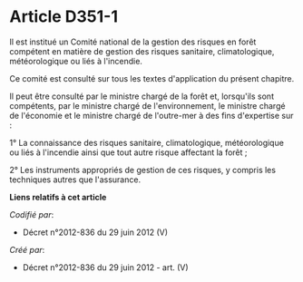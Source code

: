# Article D351-1

Il est institué un Comité national de la gestion des risques en forêt compétent en matière de gestion des risques sanitaire,
climatologique, météorologique ou liés à l'incendie.

Ce comité est consulté sur tous les textes d'application du présent chapitre.

Il peut être consulté par le ministre chargé de la forêt et, lorsqu'ils sont compétents, par le ministre chargé de
l'environnement, le ministre chargé de l'économie et le ministre chargé de l'outre-mer à des fins d'expertise sur :

1° La connaissance des risques sanitaire, climatologique, météorologique ou liés à l'incendie ainsi que tout autre risque
affectant la forêt ;

2° Les instruments appropriés de gestion de ces risques, y compris les techniques autres que l'assurance.

**Liens relatifs à cet article**

_Codifié par_:

  - Décret n°2012-836 du 29 juin 2012 (V)

_Créé par_:

  - Décret n°2012-836 du 29 juin 2012 - art. (V)
